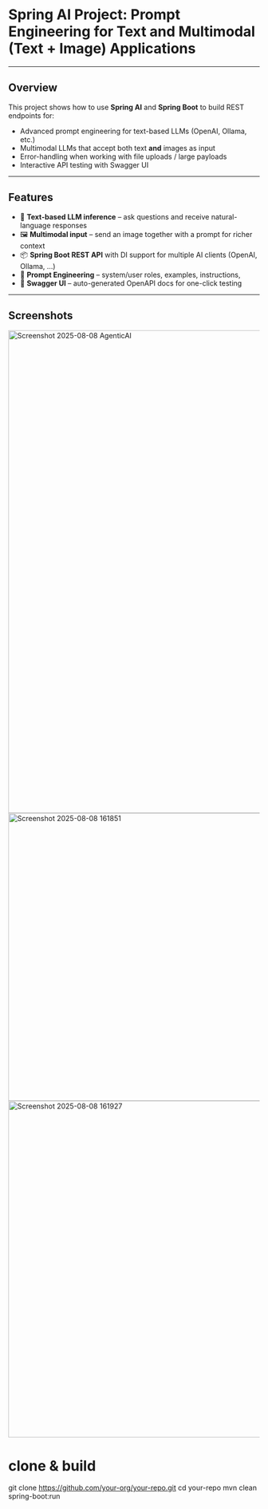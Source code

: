 # Spring AI Project: Prompt Engineering for Text and Multimodal (Text + Image) Applications

---

## Overview
This project shows how to use **Spring AI** and **Spring Boot** to build REST endpoints for:

- Advanced prompt engineering for text-based LLMs (OpenAI, Ollama, etc.)
- Multimodal LLMs that accept both text **and** images as input
- Error-handling when working with file uploads / large payloads
- Interactive API testing with Swagger UI

---

## Features
- 🔡 **Text-based LLM inference** – ask questions and receive natural-language responses
- 🖼️ **Multimodal input** – send an image together with a prompt for richer context
- 📦 **Spring Boot REST API** with DI support for multiple AI clients (OpenAI, Ollama, …)
- 🧠 **Prompt Engineering** – system/user roles, examples, instructions,
- 🚦 **Swagger UI** – auto-generated OpenAPI docs for one-click testing

---
## Screenshots
<img width="1741" height="968" alt="Screenshot 2025-08-08 AgenticAI" src="https://github.com/user-attachments/assets/f5cefb7e-6931-4474-9fe4-ff1d27169f41" />

<img width="1832" height="577" alt="Screenshot 2025-08-08 161851" src="https://github.com/user-attachments/assets/a909d8cb-dcd1-43cc-aad7-67b8bbad2b6c" />


<img width="1121" height="675" alt="Screenshot 2025-08-08 161927" src="https://github.com/user-attachments/assets/852fcdf7-2085-4230-9a2f-a82c17a96c2f" />



# clone & build
git clone https://github.com/your-org/your-repo.git
cd your-repo
mvn clean spring-boot:run

